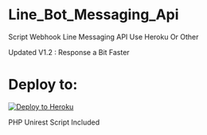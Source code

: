 # Line_Bot_Messaging_Api
Script Webhook Line Messaging API Use Heroku Or Other

Updated V1.2 : Response a Bit Faster

# Deploy to:
[![Deploy to Heroku](https://www.herokucdn.com/deploy/button.svg)](https://heroku.com/deploy)

PHP Unirest Script Included
